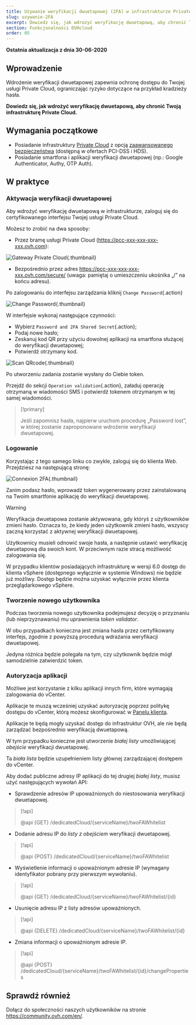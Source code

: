 ```yaml
---
title: Używanie weryfikacji dwuetapowej (2FA) w infrastrukturze Private Cloud
slug: uzywanie-2FA
excerpt: Dowiedz się, jak wdrożyć weryfikację dwuetapową, aby chronić Twoją infrastrukturę
section: Funkcjonalności OVHcloud
order: 05
---
```


**Ostatnia aktualizacja z dnia 30-06-2020**

## Wprowadzenie

Wdrożenie weryfikacji dwuetapowej zapewnia ochronę dostępu do Twojej usługi Private Cloud, ograniczając ryzyko dotyczące na przykład kradzieży hasła.

**Dowiedz się, jak wdrożyć weryfikację dwuetapową, aby chronić Twoją infrastrukturę Private Cloud.**
 
## Wymagania początkowe

- Posiadanie infrastruktury [Private Cloud](https://www.ovhcloud.com/pl/enterprise/products/hosted-private-cloud/) z opcją [zaawansowanego bezpieczeństwa](https://www.ovhcloud.com/pl/enterprise/products/hosted-private-cloud/safety-compliance/sddc/) (dostępną w ofertach PCI-DSS i HDS).
- Posiadanie smartfona i aplikacji weryfikacji dwuetapowej (np.: Google Authenticator, Authy, OTP Auth).

## W praktyce

### Aktywacja weryfikacji dwuetapowej

Aby wdrożyć weryfikację dwuetapową w infrastrukturze, zaloguj się do certyfikowanego interfejsu Twojej usługi Private Cloud.

Możesz to zrobić na dwa sposoby:
	
- Przez bramę usługi Private Cloud (https://pcc-xxx-xxx-xxx-xxx.ovh.com): 

![Gateway Private Cloud](images/gatewayPCC.jpg){.thumbnail}

- Bezpośrednio przez adres https://pcc-xxx-xxx-xxx-xxx.ovh.com/secure/ (uwaga: pamiętaj o umieszczeniu ukośnika „/” na końcu adresu).

Po zalogowaniu do interfejsu zarządzania kliknij `Change Password`{.action}

![Change Password](images/selectChangePassword.png){.thumbnail}

W interfejsie wykonaj następujące czynności:
	
* Wybierz `Password and 2FA Shared Secret`{.action};
* Podaj nowe hasło; 
* Zeskanuj kod QR przy użyciu dowolnej aplikacji na smartfona służącej do weryfikacji dwuetapowej;
* Potwierdź otrzymany kod.

![Scan QRcode](images/scanQRcode.png){.thumbnail}

Po utworzeniu zadania zostanie wysłany do Ciebie token.

Przejdź do sekcji `Operation validation`{.action}, załaduj operację otrzymaną w wiadomości SMS i potwierdź tokenem otrzymanym w tej samej wiadomości.

> [!primary]
>
> Jeśli zapomnisz hasła, najpierw uruchom procedurę „Password lost”, w której zostanie zaproponowane wdrożenie weryfikacji dwuetapowej.
>

### Logowanie

Korzystając z tego samego linku co zwykle, zaloguj się do klienta *Web*. Przejdziesz na następującą stronę:

![Connexion 2FA](images/2FAtoken.png){.thumbnail}

Zanim podasz hasło, wprowadź token wygenerowany przez zainstalowaną na Twoim smartfonie aplikację do weryfikacji dwuetapowej.


> [!warning]
>
> Weryfikacja dwuetapowa zostanie aktywowana, gdy któryś z użytkowników zmieni hasło. Oznacza to, że kiedy jeden użytkownik zmieni hasło, wszyscy zaczną korzystać z aktywnej weryfikacji dwuetapowej. 
>
> Użytkownicy musieli odnowić swoje hasła, a następnie ustawić weryfikację dwuetapową dla swoich kont. W przeciwnym razie stracą możliwość zalogowania się.
>
> W przypadku klientów posiadających infrastrukturę w wersji 6.0 dostęp do klienta vSphere (dostępnego wyłącznie w systemie Windows) nie będzie już możliwy. Dostęp będzie można uzyskać wyłącznie przez klienta przeglądarkowego vSphere.
>

### Tworzenie nowego użytkownika

Podczas tworzenia nowego użytkownika podejmujesz decyzję o przyznaniu (lub nieprzyznawaniu) mu uprawnienia *token validator*.

W obu przypadkach konieczna jest zmiana hasła przez certyfikowany interfejs, zgodnie z powyższą procedurą wdrażania weryfikacji dwuetapowej.

Jedyna różnica będzie polegała na tym, czy użytkownik będzie mógł samodzielnie zatwierdzić token.

### Autoryzacja aplikacji

Możliwe jest korzystanie z kilku aplikacji innych firm, które wymagają zalogowania do vCenter.

Aplikacje te muszą wcześniej uzyskać autoryzację poprzez politykę dostępu do vCenter, którą możesz skonfigurować w [Panelu klienta](https://docs.ovh.com/pl/private-cloud/manager-ovh-private-cloud/#bezpieczenstwo).

Aplikacje te będą mogły uzyskać dostęp do infrastruktur OVH, ale nie będą zarządzać bezpośrednio weryfikacją dwuetapową.

W tym przypadku konieczne jest utworzenie *białej listy* umożliwiającej *obejście* weryfikacji dwuetapowej.

Ta *biała lista* będzie uzupełnieniem listy głównej zarządzającej dostępem do vCenter.

Aby dodać publiczne adresy IP aplikacji do tej drugiej *białej listy*, musisz użyć następujących wywołań API: 

- Sprawdzenie adresów IP upoważnionych do niestosowania weryfikacji dwuetapowej.

> [!api]
>
> @api {GET} /dedicatedCloud/{serviceName}/twoFAWhitelist
>

- Dodanie adresu IP do *listy z obejściem* weryfikacji dwuetapowej.

> [!api]
>
> @api {POST} /dedicatedCloud/{serviceName}/twoFAWhitelist
>

- Wyświetlenie informacji o upoważnionym adresie IP (wymagany identyfikator pobrany przy pierwszym wywołaniu).

> [!api]
>
> @api {GET} /dedicatedCloud/{serviceName}/twoFAWhitelist/{id}
>

- Usunięcie adresu IP z listy adresów upoważnionych.

> [!api]
>
> @api {DELETE} /dedicatedCloud/{serviceName}/twoFAWhitelist/{id}
>

- Zmiana informacji o upoważnionym adresie IP.

> [!api]
>
> @api {POST} /dedicatedCloud/{serviceName}/twoFAWhitelist/{id}/changeProperties
>

## Sprawdź również

Dołącz do społeczności naszych użytkowników na stronie <https://community.ovh.com/en/>.
